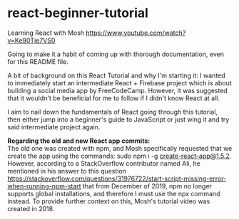 # react-beginner-tutorial

Learning React with Mosh https://www.youtube.com/watch?v=Ke90Tje7VS0

Going to make it a habit of coming up with thorough documentation, even for this README file.

A bit of background on this React Tutorial and why I'm starting it: I wanted to immediately start an intermediate React + Firebase project which is about building a social media app by FreeCodeCamp. However, it was suggested that it wouldn't be beneficial for me to follow if I didn't know React at all.

I aim to nail down the fundamentals of React going through this tutorial, then either jump into a beginner's guide to JavaScript or just wing it and try said intermediate project again.

**Regarding the old and new React app commits:**  
The old one was created with npm, and Mosh specifically requested that we create the app using the commands: sudo npm i -g create-react-app@1.5.2. However, according to a StackOverflow contributor named Ali, he mentioned in his answer to this question https://stackoverflow.com/questions/31976722/start-script-missing-error-when-running-npm-start that from December of 2019, npm no longer supports global installations, and therefore I must use the npx command instead. To provide further context on this, Mosh's tutorial video was created in 2018.
